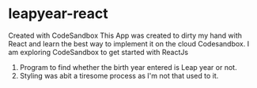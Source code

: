 # leapyear-react
Created with CodeSandbox
This App was created to dirty my hand with React and learn the best way to implement it on the cloud 
Codesandbox. I am exploring CodeSandbox to get started with ReactJs
1. Program to find whether the birth year entered is Leap year or not.
2. Styling was abit a tiresome process as I'm not that used to it.
